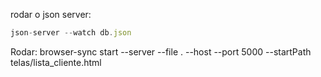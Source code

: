 rodar o json server: 
```js
json-server --watch db.json
```

Rodar: browser-sync start --server --file . --host --port 5000 --startPath telas/lista_cliente.html
